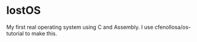 # lostOS
My first real operating system using C and Assembly. I use cfenollosa/os-tutorial to make this.
